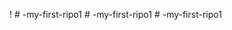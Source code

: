 !
#   - m y - f i r s t - r i p o 1  
 #   - m y - f i r s t - r i p o 1  
 #   - m y - f i r s t - r i p o 1  
 